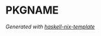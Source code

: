 # PKGNAME

*Generated with [haskell-nix-template](https://github.com/iburzynski/haskell-nix-template)*
